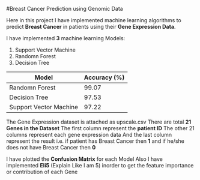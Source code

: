 #Breast Cancer Prediction using Genomic Data

Here in this project I have implemented machine learning algorithms to predict __Breast Cancer__ in patients using their __Gene Expression Data__.

I have implemented __3__ machine learning Models:
1. Support Vector Machine
2. Randomn Forest
3. Decision Tree

Model                   | Accuracy (%)
----------------------- | ---------------
Randomn Forest          | 99.07
Decision Tree           | 97.53
Support Vector Machine  | 97.22

The Gene Expression dataset is attached as upscale.csv
There are total __21 Genes in the Dataset__
The first column represent the __patient ID__
The other 21 columns represent each gene expression data
And the last column represent the result i.e. if patient has Breast Cancer then __1__ and if he/she does not have Breast Cancer then __0__ 

I have plotted the __Confusion Matrix__ for each Model
Also I have implemented __Eli5__ (Explain Like I am 5) inorder to get the feature importance or contribution of each Gene

